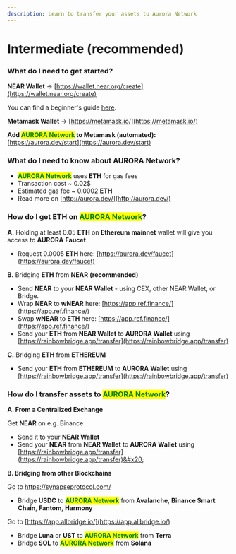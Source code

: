 ```yaml
---
description: Learn to transfer your assets to Aurora Network
---
```


# Intermediate (recommended)

### **What do I need to get started?**

**NEAR Wallet** -> [https://wallet.near.org/create](https://wallet.near.org/create)

You can find a beginner's guide [here](beginner/).

**Metamask Wallet** -> [https://metamask.io/](https://metamask.io/)

**Add **<mark style="color:green;">**AURORA Network**</mark>** to Metamask (automated):** [https://aurora.dev/start](https://aurora.dev/start)

### **What do I need to know about AURORA Network?**

* <mark style="color:green;">**AURORA Network**</mark> uses **ETH** for gas fees
* Transaction cost \~ 0.02$
* Estimated gas fee \~ 0.0002 **ETH**
* Read more on [http://aurora.dev/](http://aurora.dev/)

### **How do I get ETH on **<mark style="color:green;">**AURORA Network**</mark>**?** &#x20;

**A.** Holding at least 0.05 **ETH** on **Ethereum** **mainnet** wallet will give you access to **AURORA** **Faucet**

* Request 0.0005 **ETH** here: [https://aurora.dev/faucet](https://aurora.dev/faucet)

**B.** Bridging **ETH** from **NEAR** **(recommended)**

* Send **NEAR** to your **NEAR Wallet** - using CEX, other NEAR Wallet, or Bridge.&#x20;
* Wrap **NEAR** to **wNEAR** here: [https://app.ref.finance/](https://app.ref.finance/)
* Swap **wNEAR** to **ETH** here: [https://app.ref.finance/](https://app.ref.finance/)
* Send your **ETH** from **NEAR Wallet** to **AURORA Wallet** using [https://rainbowbridge.app/transfer](https://rainbowbridge.app/transfer)

**C.** Bridging **ETH** from **ETHEREUM**&#x20;

* Send your **ETH** from **ETHEREUM** to **AURORA** **Wallet** using [https://rainbowbridge.app/transfer](https://rainbowbridge.app/transfer)

### **How do I transfer assets to **<mark style="color:green;">**AURORA Network**</mark>**?**&#x20;

**A. From a Centralized Exchange**

Get **NEAR** on e.g. Binance

* Send it to your **NEAR Wallet** &#x20;
* Send your **NEAR** from **NEAR Wallet** to **AURORA Wallet** using [https://rainbowbridge.app/transfer](https://rainbowbridge.app/transfer)&#x20;

**B. Bridging from other Blockchains**

Go to [https://synapseprotocol.com/ ](https://synapseprotocol.com/)

* Bridge **USDC** to <mark style="color:green;">**AURORA Network**</mark> from **Avalanche**, **Binance Smart Chain**, **Fantom**, **Harmony**

Go to [https://app.allbridge.io/](https://app.allbridge.io/)

* Bridge **Luna** or **UST** to <mark style="color:green;">**AURORA Network**</mark> from **Terra**
* Bridge **SOL** to <mark style="color:green;">**AURORA Network**</mark> from **Solana**

